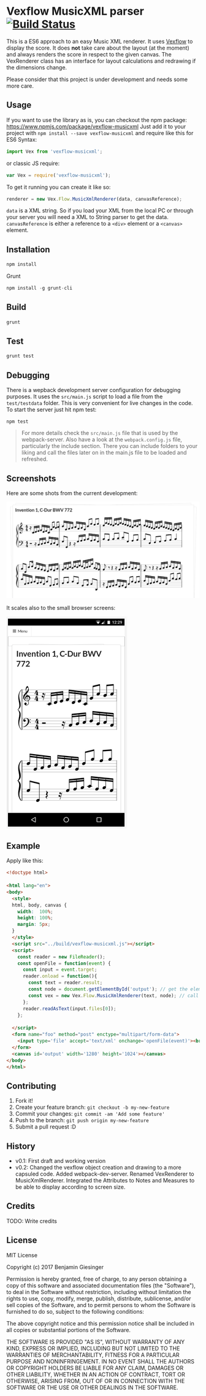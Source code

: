 # Vexflow MusicXML parser [![Build Status](https://travis-ci.org/bneumann/vexflow-musicxml.svg?branch=master)](https://travis-ci.org/bneumann/vexflow-musicxml)

This is a ES6 approach to an easy Music XML renderer. It uses [Vexflow](https://github.com/0xfe/vexflow) to display the score. It does __not__ take care about the layout (at the moment) and always renders the score in respect to the given canvas. The VexRenderer class has an interface for layout calculations and redrawing if the dimensions change.

Please consider that this project is under development and needs some more care.

## Usage
If you want to use the library as is, you can checkout the npm package: https://www.npmjs.com/package/vexflow-musicxml
Just add it to your project with ```npm install --save vexflow-musicxml``` and require like this for ES6 Syntax:
```javascript
import Vex from 'vexflow-musicxml';
```
or classic JS require:
```javascript
var Vex = require('vexflow-musicxml');
```

To get it running you can create it like so:
```javascript
renderer = new Vex.Flow.MusicXmlRenderer(data, canvasReference);
```
```data``` is a XML string. So if you load your XML from the local PC or through your server you will need a XML to String parser to get the data.
```canvasReference``` is either a reference to a ```<div>``` element or a ```<canvas>``` element.

## Installation

```javascript
npm install
```
Grunt
```javascript
npm install -g grunt-cli
```

## Build
```javascript
grunt
```
## Test
```javascript
grunt test
```

## Debugging
There is a wepback development server configuration for debugging purposes. It uses the ```src/main.js``` script to load a file from the ```test/testdata``` folder. This is very convenient for live changes in the code. To start the server just hit npm test:
```
npm test
```
> For more details check the ```src/main.js``` file that is used by the webpack-server. Also have a look at the ```webpack.config.js``` file, particularly the include section. There you can include folders to your liking and call the files later on in the main.js file to be loaded and refreshed.

## Screenshots

Here are some shots from the current development:

![PC Browser](./doc/images/screenshot_bach1.png)

It scales also to the small browser screens:

![Smartphone Browser](./doc/images/screenshot_bach2.png)

## Example

Apply like this:

```html
<!doctype html>

<html lang="en">
<body>
  <style>
  html, body, canvas {
    width:  100%;
    height: 100%;
    margin: 5px;
  }
  </style>
  <script src="../build/vexflow-musicxml.js"></script>
  <script>
    const reader = new FileReader();
    const openFile = function(event) {
      const input = event.target;
      reader.onload = function(){
        const text = reader.result;
        const node = document.getElementById('output'); // get the element where you want the score to be rendered
        const vex = new Vex.Flow.MusicXmlRenderer(text, node); // call the MusicXmlRenderer
      };
      reader.readAsText(input.files[0]);
    };

  </script>
  <form name="foo" method="post" enctype="multipart/form-data">
    <input type='file' accept='text/xml' onchange='openFile(event)'><br>
  </form>
  <canvas id='output' width='1280' height='1024'></canvas>
</body>
</html>
```

## Contributing

1. Fork it!
2. Create your feature branch: `git checkout -b my-new-feature`
3. Commit your changes: `git commit -am 'Add some feature'`
4. Push to the branch: `git push origin my-new-feature`
5. Submit a pull request :D

## History

* v0.1: First draft and working version
* v0.2: Changed the vexflow object creation and drawing to a more capsuled code. Added webpack-dev-server. Renamed VexRenderer to MusicXmlRenderer. Integrated the Attributes to Notes and Measures to be able to display according to screen size.

## Credits

TODO: Write credits

## License

MIT License

Copyright (c) 2017 Benjamin Giesinger

Permission is hereby granted, free of charge, to any person obtaining a copy
of this software and associated documentation files (the "Software"), to deal
in the Software without restriction, including without limitation the rights
to use, copy, modify, merge, publish, distribute, sublicense, and/or sell
copies of the Software, and to permit persons to whom the Software is
furnished to do so, subject to the following conditions:

The above copyright notice and this permission notice shall be included in all
copies or substantial portions of the Software.

THE SOFTWARE IS PROVIDED "AS IS", WITHOUT WARRANTY OF ANY KIND, EXPRESS OR
IMPLIED, INCLUDING BUT NOT LIMITED TO THE WARRANTIES OF MERCHANTABILITY,
FITNESS FOR A PARTICULAR PURPOSE AND NONINFRINGEMENT. IN NO EVENT SHALL THE
AUTHORS OR COPYRIGHT HOLDERS BE LIABLE FOR ANY CLAIM, DAMAGES OR OTHER
LIABILITY, WHETHER IN AN ACTION OF CONTRACT, TORT OR OTHERWISE, ARISING FROM,
OUT OF OR IN CONNECTION WITH THE SOFTWARE OR THE USE OR OTHER DEALINGS IN THE
SOFTWARE.
